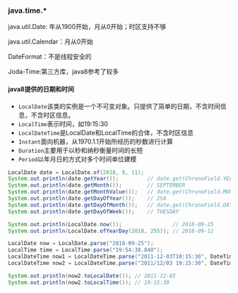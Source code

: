 ### java.time.*

java.util.Date: 年从1900开始，月从0开始；时区支持不够

java.util.Calendar：月从0开始

DateFormat：不是线程安全的

Joda-Time:第三方库，java8参考了较多

#### <a name="fenced-code-block">java8提供的日期和时间</a>

- `LocalDate`该类的实例是一个不可变对象。只提供了简单的日期，不含时间信息，不含时区信息。
- `LocalTime`表示时间，如19:15:30
- `LocalDateTime`是LocalDate和LocalTime的合体，不含时区信息
- `Instant`面向机器，从1970.1.1开始所经历的秒数进行计算
- `Duration`主要用于以秒和纳秒衡量时间的长短
- `Period`以年月日的方式对多个时间单位建模

```java
LocalDate date = LocalDate.of(2018, 9, 11);
System.out.println(date.getYear());         // date.get(ChronoField.YEAR) => 2018
System.out.println(date.getMonth());        // SEPTEMBER
System.out.println(date.getMonthValue());   // date.get(ChronoField.MONTH_OF_YEAR) => 9
System.out.println(date.getDayOfYear());    // 254
System.out.println(date.getDayOfMonth());   // date.get(ChronoField.DAY_OF_MONTH) => 11
System.out.println(date.getDayOfWeek());    // TUESDAY

System.out.println(LocalDate.now());        		// 2018-09-25
System.out.println(LocalDate.ofYearDay(2018, 255)); // 2018-09-12

LocalDate now = LocalDate.parse("2018-09-25");
LocalTime time = LocalTime.parse("19:54:38.840");
LocalDateTime now1 = LocalDateTime.parse("2011-12-03T10:15:30", DateTimeFormatter.ISO_LOCAL_DATE_TIME);
LocalDateTime now2 = LocalDateTime.parse("2011/12/03 19:15:30", DateTimeFormatter.ofPattern("yyyy/MM/dd HH:mm:ss"));

System.out.println(now2.toLocalDate()); // 2011-12-03
System.out.println(now2.toLocalTime()); // 19:15:30
```